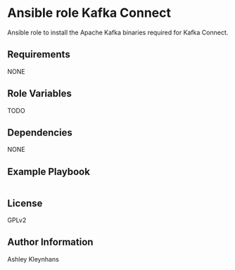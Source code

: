 # Ansible role Kafka Connect

Ansible role to install the Apache Kafka binaries required for Kafka Connect.

## Requirements

NONE

## Role Variables

TODO

## Dependencies

NONE

## Example Playbook

```yml
```

## License

GPLv2

## Author Information

Ashley Kleynhans
